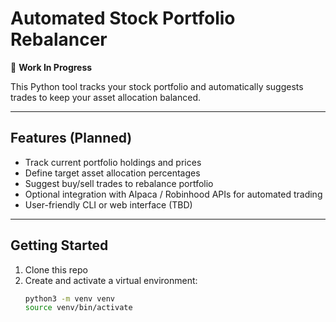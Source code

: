 # Automated Stock Portfolio Rebalancer

🚀 **Work In Progress**

This Python tool tracks your stock portfolio and automatically suggests trades to keep your asset allocation balanced.

---

## Features (Planned)

- Track current portfolio holdings and prices  
- Define target asset allocation percentages  
- Suggest buy/sell trades to rebalance portfolio  
- Optional integration with Alpaca / Robinhood APIs for automated trading  
- User-friendly CLI or web interface (TBD)  

---

## Getting Started

1. Clone this repo  
2. Create and activate a virtual environment:  
   ```bash
   python3 -m venv venv
   source venv/bin/activate
